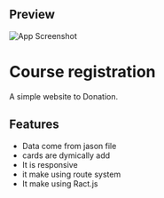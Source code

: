 
## Preview

![App Screenshot](https://i.ibb.co/qxd54zN/Web-capture-26-9-2023-215928-righteous-brothers-surge-sh.jpg)



# Course registration

A simple website to Donation.





 

## Features

- Data come from jason file
- cards are  dymically add
- It is responsive
- it make using route system
- It make using Ract.js

